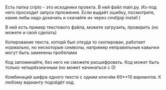 Есть папка cripto - это исходники проекта. В ней файл main.py. Из-под него просходит запуск прложения.
Если выдаёт ошибку, посмотрите, какие либы надо докачать и скачайте их через cmd(pip install <lib>)

В ней есть пример текстового файла, можете загрузить, проверить (но можете и свой сделать)

Копирование текста, которй был откуда то скопирован, работает нормально, но нескоторые символы,
например неправильные кавычки могут быть заменены пробелами

Код запоминайте, без него не сможете расшифровать. Код может быть только четырёхзначным (но может
начинаться с 0)

Комбинаций шифра одного текста с одним ключём 60**10 вариантов. К любому варианту подойдёт код.
